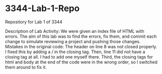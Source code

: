 # 3344-Lab-1-Repo
Repository for Lab 1 of 3344

Description of Lab Activity: We were given an index file of HTML with errors. The aim of this lab was to find the errors, fix them, and commit each change to simulate reviewing a project and pushing those changes.
Mistakes in the original code: The header on line 8 was not closed properly. I fixed this by adding a / in the closing tag. Then, line 11 did not have a closing tag at all. I had to add one myself there. Third, the closing tags for html and body at the end of the code were in the wrong order, so I switched them around to fix it.
